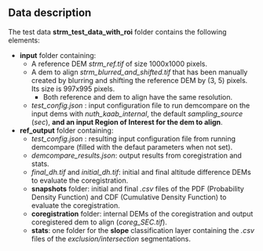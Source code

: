 ## Data description

The test data **strm_test_data_with_roi** folder contains the following elements:

* **input** folder containing:
  * A reference DEM *strm_ref.tif* of size 1000x1000 pixels.
  * A dem to align *strm_blurred_and_shifted.tif* that has been manually created by blurring and shifting the reference DEM by (3, 5) pixels. Its size is 997x995 pixels.
    * Both reference and dem to align have the same resolution.
  * *test_config.json* : input configuration file to run demcompare on the input dems with *nuth_kaab_internal*, the default *sampling_source* (*sec*), **and an input Region of Interest for the dem to align**.
* **ref_output** folder containing:
  * *test_config.json* : resulting input configuration file from running demcompare (filled with the defaut parameters when not set).
  * *demcompare_results.json*: output results from coregistration and stats.
  * *final_dh.tif* and *initial_dh.tif*: initial and final altitude difference DEMs to evaluate the coregistration.
  * **snapshots** folder: initial and final *.csv* files of the PDF (Probability Density Function) and CDF (Cumulative Density Function) to evaluate the coregistration.
  * **coregistration** folder: internal DEMs of the coregistration and output coregistered dem to align (*coreg_SEC.tif*).
  * **stats**: one folder for the **slope** classification layer containing the *.csv* files of the *exclusion/intersection* segmentations.